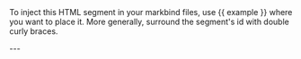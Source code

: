 <variable name="example">
To inject this HTML segment in your markbind files, use {{ example }} where you want to place it.
More generally, surround the segment's id with double curly braces.
</variable>

<variable name="threeStars"><i class="fa-solid fa-star"></i><i class="fa-solid fa-star"></i><i class="fa-solid fa-star"></i></variable>
<variable name="twoStars"><i class="fa-solid fa-star"></i><i class="fa-solid fa-star"></i></variable>
<variable name="oneStar"><i class="fa-solid fa-star"></i></i></variable>

<variable name="newPage">
<markdown class="d-print-none">---</markdown>
<div style="page-break-after: always;"></div>
<br>
</variable>

<variable name="newPageBetween">
<div style="page-break-after: always;"></div>
</variable>
